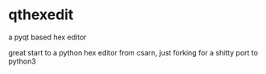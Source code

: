 # qthexedit
a pyqt based hex editor

great start to a python hex editor from csarn, just forking for a shitty port to python3
